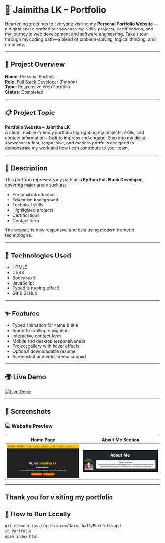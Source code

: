 # 💼 Jaimitha LK – Portfolio

Heartening greetings to everyone visiting my **Personal Portfolio Website** — a digital space crafted to showcase my skills, projects, certifications, and my journey in web development and software engineering. Take a tour through my coding path—a blend of problem-solving, logical thinking, and creativity.

---

## 📌 Project Overview

**Name**: Personal Portfolio  
**Role**: Full Stack Developer (Python)  
**Type**: Responsive Web Portfolio  
**Status**: Completed  

---

## 📋 Project Topic

**Portfolio Website – Jaimitha LK**  
A clean, mobile-friendly portfolio highlighting my projects, skills, and contact information—built to impress and engage. Step into my digital showcase: a fast, responsive, and modern portfolio designed to demonstrate my work and how I can contribute to your team.

---

## 📝 Description

This portfolio represents my path as a **Python Full Stack Developer**, covering major areas such as:

- Personal introduction
- Education background
- Technical skills
- Highlighted projects
- Certifications
- Contact form  

The website is fully responsive and built using modern frontend technologies.

---

## 🚀 Technologies Used

- HTML5  
- CSS3  
- Bootstrap 5  
- JavaScript  
- Typed.js (typing effect)  
- Git & GitHub

---

## ✨ Features

- Typed animation for name & title
- Smooth scrolling navigation
- Interactive contact form
- Mobile and desktop responsiveness
- Project gallery with hover effects
- Optional downloadable resume
- Screenshot and video demo support

---

## 🌍 Live Demo

[![Live Demo](https://img.shields.io/badge/🚀_View_Live_Portfolio-FF5722?style=for-the-badge)](https://jaimitha13.github.io/Portfolio/)

---

## 🎥 Screenshots

### 💻 Website Preview

| Home Page | About Me Section |
|-----------|------------------|
| ![Home](https://raw.githubusercontent.com/Jaimitha13/Portfolio/42eeaa912514d51e12ef6ae63bb95898f2c6a821/Screenshot%202025-06-10%20221144.png) | ![About](https://raw.githubusercontent.com/Jaimitha13/Portfolio/a4c481952fd16cd4f7864fd7dec488e14a22da97/Screenshot%202025-06-10%20221231.png) |

---

## Thank you for visiting my portfolio

## 📁 How to Run Locally

```bash
git clone https://github.com/Jaimitha13/Portfolio.git
cd Portfolio
open index.html

